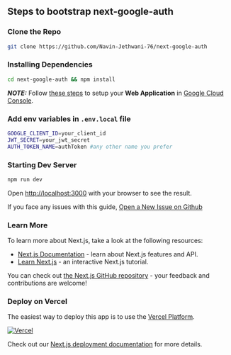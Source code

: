 ## Steps to bootstrap next-google-auth

### Clone the Repo

```bash
git clone https://github.com/Navin-Jethwani-76/next-google-auth
```

### Installing Dependencies

```bash
cd next-google-auth && npm install
```

**_NOTE:_** Follow [these steps](https://developers.google.com/identity/gsi/web/guides/get-google-api-clientid) to setup your **Web Application** in [Google Cloud Console](https://console.cloud.google.com).

### Add env variables in `.env.local` file

```bash
GOOGLE_CLIENT_ID=your_client_id
JWT_SECRET=your_jwt_secret
AUTH_TOKEN_NAME=authToken #any other name you prefer
```

### Starting Dev Server

```bash
npm run dev
```

Open [http://localhost:3000](http://localhost:3000) with your browser to see the result.

If you face any issues with this guide, [Open a New Issue on Github](https://github.com/Navin-Jethwani-76/next-google-auth/issues)

### Learn More

To learn more about Next.js, take a look at the following resources:

- [Next.js Documentation](https://nextjs.org/docs) - learn about Next.js features and API.
- [Learn Next.js](https://nextjs.org/learn) - an interactive Next.js tutorial.

You can check out [the Next.js GitHub repository](https://github.com/vercel/next.js/) - your feedback and contributions are welcome!

### Deploy on Vercel

The easiest way to deploy this app is to use the [Vercel Platform](https://vercel.com).

[![Vercel](https://camo.githubusercontent.com/b9ff564d8c311812747f1aacea54cf703d850756f9179f9eff6899da20a701a2/68747470733a2f2f696d672e736869656c64732e696f2f62616467652f76657263656c2d2532333030303030302e7376673f7374796c653d666f722d7468652d6261646765266c6f676f3d76657263656c266c6f676f436f6c6f723d7768697465)](https://vercel.com/new/clone?s=https%3A%2F%2Fgithub.com%2FNavin-Jethwani-76%2Fnext-google-auth&showOptionalTeamCreation=false)

Check out our [Next.js deployment documentation](https://nextjs.org/docs/deployment) for more details.
